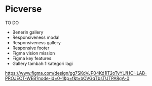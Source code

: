 # Picverse
TO DO
- Benerin gallery
- Responsiveness modal
- Responsiveness gallery
- Responsive footer
- Figma vision mission
- Figma key features
- Gallery tambah 1 kategori lagi

https://www.figma.com/design/gg7SKdVJP04Kd1lT2oTyYU/HCI-LAB-PROJECT-WEB?node-id=0-1&p=f&t=bOVGqTbsTUTPARgA-0
